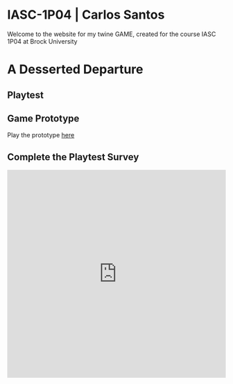 # IASC-1P04 | Carlos Santos

Welcome to the website for my twine GAME, created for the course IASC 1P04 at Brock University

# A Desserted Departure
## Playtest

## Game Prototype

Play the prototype [here](prototype/TwineGamePrototype.html)

## Complete the Playtest Survey

<iframe width="640px" height= "480px" src= "https://forms.office.com/Pages/ResponsePage.aspx?id=FRGudvwe8kqlNuKyRDrxoHsxx_8X5HFAls90lc289D9UNFNUMjU3UjdSUDNXUEtRS1VUQUFRSUNEVC4u&embed=true" frameborder= "0" marginwidth= "0" marginheight= "0" style= "border: none; max-width:100%; max-height:100vh" allowfullscreen webkitallowfullscreen mozallowfullscreen msallowfullscreen> </iframe>
